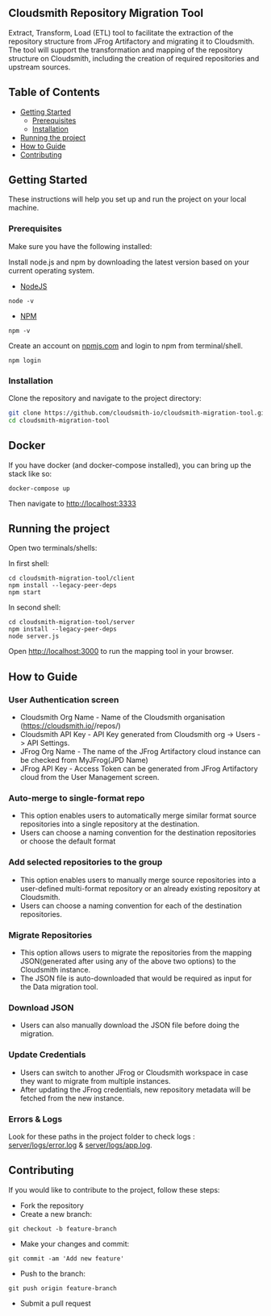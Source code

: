 ## Cloudsmith Repository Migration Tool

Extract, Transform, Load (ETL) tool to facilitate the extraction of the repository structure from JFrog Artifactory and migrating it to Cloudsmith. The tool will support the transformation and mapping of the repository structure on Cloudsmith, including the creation of required repositories and upstream sources.

## Table of Contents

- [Getting Started](#getting-started)
  - [Prerequisites](#prerequisites)
  - [Installation](#installation)
- [Running the project](#running-the-project)
- [How to Guide](#how-to-guide)
- [Contributing](#contributing)

  
## Getting Started

These instructions will help you set up and run the project on your local machine.

### Prerequisites

Make sure you have the following installed:

Install node.js and npm by downloading the latest version based on your current operating system.
* [NodeJS](https://nodejs.org/en/download)
```
node -v
```
* [NPM](https://docs.npmjs.com/downloading-and-installing-node-js-and-npm)
```
npm -v
```

Create an account on [npmjs.com](https://www.npmjs.com/login) and login to npm from terminal/shell.
```
npm login
```

### Installation

Clone the repository and navigate to the project directory:

```bash
git clone https://github.com/cloudsmith-io/cloudsmith-migration-tool.git
cd cloudsmith-migration-tool
```

## Docker

If you have docker (and docker-compose installed), you can bring up the stack like so:

```shell
docker-compose up
```

Then navigate to [http://localhost:3333](http://localhost:3333)

## Running the project

Open two terminals/shells:

In first shell:
```
cd cloudsmith-migration-tool/client
npm install --legacy-peer-deps 
npm start
```

In second shell:
```
cd cloudsmith-migration-tool/server
npm install --legacy-peer-deps
node server.js
```

Open [http://localhost:3000](http://localhost:3000) to run the mapping tool in your browser.

## How to Guide

### User Authentication screen

* Cloudsmith Org Name - Name of the Cloudsmith organisation (https://cloudsmith.io/<org-name>/repos/)
* Cloudsmith API Key - API Key generated from Cloudsmith org -> Users -> API Settings.
* JFrog Org Name - The name of the JFrog Artifactory cloud instance can be checked from MyJFrog(JPD Name)
* JFrog API Key - <Bearer AccessToken> Access Token can be generated from JFrog Artifactory cloud from the User Management screen.

### Auto-merge to single-format repo 
* This option enables users to automatically merge similar format source repositories into a single repository at the destination.
* Users can choose a naming convention for the destination repositories or choose the default format <AutoCreated-format>

### Add selected repositories to the group
* This option enables users to manually merge source repositories into a user-defined multi-format repository or an already existing repository at Cloudsmith.
* Users can choose a naming convention for each of the destination repositories.

### Migrate Repositories
* This option allows users to migrate the repositories from the mapping JSON(generated after using any of the above two options) to the Cloudsmith instance.
* The JSON file is auto-downloaded that would be required as input for the Data migration tool.

### Download JSON
* Users can also manually download the JSON file before doing the migration.

### Update Credentials
* Users can switch to another JFrog or Cloudsmith workspace in case they want to migrate from multiple instances.
* After updating the JFrog credentials, new repository metadata will be fetched from the new instance.

### Errors & Logs
Look for these paths in the project folder to check logs : [server/logs/error.log](server/logs/error.log) & [server/logs/app.log](server/logs/app.log.).


## Contributing
If you would like to contribute to the project, follow these steps:

* Fork the repository
* Create a new branch:
```
git checkout -b feature-branch
```
* Make your changes and commit:
```
git commit -am 'Add new feature'
```
* Push to the branch:
```
git push origin feature-branch
```
* Submit a pull request
